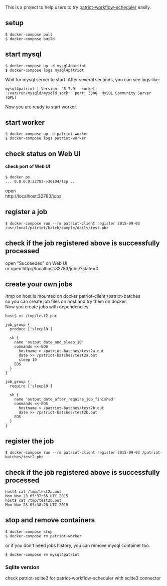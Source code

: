 This is a project to help users to try [patriot-workflow-scheduler](https://github.com/CyberAgent/patriot-workflow-scheduler) easily.

## setup

```
$ docker-compose pull
$ docker-compose build
```

## start mysql

```
$ docker-compose up -d mysql4patriot
$ docker-compose logs mysql4patriot
```

Wait for mysql server to start. After several seconds, you can see logs like:  
```
mysql4patriot | Version: '5.7.9'  socket: '/var/run/mysqld/mysqld.sock'  port: 3306  MySQL Community Server (GPL)
```

Now you are ready to start worker.

## start worker

```
$ docker-compose up -d patriot-worker
$ docker-compose logs patriot-worker
```

## check status on Web UI

#### check port of Web UI

```
$ docker ps
... 0.0.0.0:32783->36104/tcp ...
```

open  
http://localhost:32783/jobs

## register a job

```
$ docker-compose run --rm patriot-client register 2015-09-03 /usr/local/patriot/batch/sample/daily/test.pbc
```

## check if the job registered above is successfully processed

open "Succeeded" on Web UI  
or open http://localhost:32783/jobs/?state=0

## create your own jobs

/tmp on host is mounted on docker patriot-client:/patriot-batches  
so you can create job files on host and try them on docker.  
Now you create jobs with dependencies.  

```
host$ vi /tmp/test2.pbc
```

```
job_group {
  produce ['sleep10']

  sh {
    name 'output_date_and_sleep_10'
    commands <<-EOS
      hostname > /patriot-batches/test2a.out
      date >> /patriot-batches/test2a.out
      sleep 10
    EOS
  }
}

job_group {
  require ['sleep10']

  sh {
    name 'output_date_after_require_job_finished'
    commands <<-EOS
      hostname > /patriot-batches/test2b.out
      date >> /patriot-batches/test2b.out
    EOS
  }
}
```

## register the job
```
$ docker-compose run --rm patriot-client register 2015-09-03 /patriot-batches/test2.pbc
```

## check if the job registered above is successfully processed

```
host$ cat /tmp/test2a.out
Mon Nov 23 05:37:55 UTC 2015
host$ cat /tmp/test2b.out
Mon Nov 23 05:38:26 UTC 2015
```

## stop and remove containers

```
$ docker-compose stop 
$ docker-compose rm patriot-worker
```

or if you don't need jobs history, you can remove mysql container too.

```
$ docker-compose rm mysql4patriot
```

### Sqlite version

check patriot-sqlite3 for patriot-workflow-scheduler with sqlite3 connector

